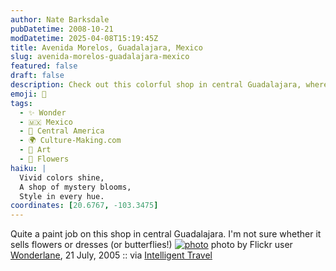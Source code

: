 ```yaml
---
author: Nate Barksdale
pubDatetime: 2008-10-21
modDatetime: 2025-04-08T15:19:45Z
title: Avenida Morelos, Guadalajara, Mexico
slug: avenida-morelos-guadalajara-mexico
featured: false
draft: false
description: Check out this colorful shop in central Guadalajara, where the theme is a delightful mystery between flowers, dresses, and butterflies.
emoji: 🌸
tags:
  - ✨ Wonder
  - 🇲🇽 Mexico
  - 🥑 Central America
  - 🌍 Culture-Making.com
  - 🎨 Art
  - 🌸 Flowers
haiku: |
  Vivid colors shine,  
  A shop of mystery blooms,  
  Style in every hue.
coordinates: [20.6767, -103.3475]
---
```


Quite a paint job on this shop in central Guadalajara. I'm not sure whether it sells flowers or dresses (or butterflies!)
[![photo](http://culture-making.com/media/27713637_4ec97d5c24_o.jpg)](http://www.flickr.com/photos/wonderlane/27713637/in/photostream/)
photo by Flickr user [Wonderlane](http://www.flickr.com/photos/wonderlane/27713637/in/photostream/), 21 July, 2005 :: via [Intelligent Travel](https://www.google.com/search?q=%22Intelligent%20Travel%22)
